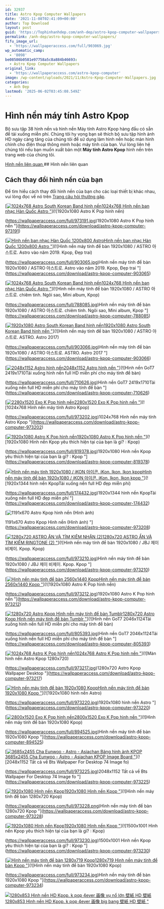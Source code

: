 ```yaml
---
id: 32937
title: Astro Kpop Computer Wallpapers
date: '2021-11-08T02:41:09+00:00'
author: Top Download
layout: post
guid: 'https://Tophinhanhdep.com/anh-dep/astro-kpop-computer-wallpapers/'
permalink: /anh-dep/astro-kpop-computer-wallpapers/
fifu_image_url:
  - 'https://wallpaperaccess.com/full/903069.jpg'
wp_automatic_camp:
  - '8098'
be08586b0581e97758a5c8a884b46693:
  - Astro Kpop Computer Wallpapers
original_link:
  - 'https://wallpaperaccess.com/astro-kpop-computer'
image: /wp-content/uploads/2021/11/Astro-Kpop-Computer-Wallpapers.jpg
categories:
  - Ảnh Đẹp
lastmod: '2025-06-02T03:45:08.549Z'
---
```

# Hình nền máy tính Astro Kpop

Bộ sưu tập 38 hình nền và hình nền Máy tính Astro Kpop hàng đầu có sẵn để tải xuống miễn phí. Chúng tôi hy vọng bạn sẽ thích bộ sưu tập hình ảnh HD ngày càng tăng của chúng tôi để sử dụng làm hình nền hoặc màn hình chính cho điện thoại thông minh hoặc máy tính của bạn. Vui lòng liên hệ chúng tôi nếu bạn muốn xuất bản một **Máy tính Astro Kpop** hình nền trên trang web của chúng tôi.

[Hình nền liên quan ](#related) ## Hình nền liên quan

## Cách thay đổi hình nền của bạn

Để tìm hiểu cách thay đổi hình nền của bạn cho các loại thiết bị khác nhau, vui lòng đọc về nó trên [Trang câu hỏi thường gặp](https://tophinhanhdep.com/faq/).

  
[[![1024x768 Astro South Korean Band hình nền](https://wallpaperaccess.com/full/903069.jpg)1024x768 Hình nền ban nhạc Hàn Quốc Astro "](https://wallpaperaccess.com/download/astro-kpop-computer-903069)](![1920x1080 Astro K Pop hình nền)

(https://wallpaperaccess.com/full/973191.jpg)1920x1080 Astro K Pop hình nền "](https://wallpaperaccess.com/download/astro-kpop-computer-973191)

[[![Hình nền ban nhạc Hàn Quốc 1200x800 Astro](https://wallpaperaccess.com/full/973192.png)Hình nền ban nhạc Hàn Quốc 1200x800 Astro "](https://wallpaperaccess.com/download/astro-kpop-computer-973192)](![Hình nền máy tính để bàn 1920x1080 / ASTRO 아스트로.  Astro vào năm 2019. Kpop, Đẹp trai)

(https://wallpaperaccess.com/full/903065.jpg)Hình nền máy tính để bàn 1920x1080 / ASTRO 아스트로. Astro vào năm 2019. Kpop, Đẹp trai "](https://wallpaperaccess.com/download/astro-kpop-computer-903065)

[[![1024x768 Astro South Korean Band hình nền](https://wallpaperaccess.com/full/973194.jpg)1024x768 Hình nền ban nhạc Hàn Quốc Astro "](https://wallpaperaccess.com/download/astro-kpop-computer-973194)](![Hình nền máy tính để bàn 1920x1080 / ASTRO 아스트로.  chiêm tinh.  Ngôi sao, Mini album, Kpop)

(https://wallpaperaccess.com/full/788085.jpg)Hình nền máy tính để bàn 1920x1080 / ASTRO 아스트로. chiêm tinh. Ngôi sao, Mini album, Kpop "](https://wallpaperaccess.com/download/astro-kpop-computer-788085)

[[![1920x1080 Astro South Korean Band hình nền](https://wallpaperaccess.com/full/903067.jpg)1920x1080 Astro South Korean Band hình nền "](https://wallpaperaccess.com/download/astro-kpop-computer-903067)](![Hình nền máy tính để bàn 1920x1080 / ASTRO 아스트로.  ASTRO.  Astro 2017)

(https://wallpaperaccess.com/full/903066.jpg)Hình nền máy tính để bàn 1920x1080 / ASTRO 아스트로. ASTRO. Astro 2017 "](https://wallpaperaccess.com/download/astro-kpop-computer-903066)

[[![2048x1152 Astro hình nền](https://wallpaperaccess.com/full/903068.jpg)2048x1152 Astro hình nền "](https://wallpaperaccess.com/download/astro-kpop-computer-903068)](![Hình nền GoT7 2419x1710Tải xuống hình nền full HD miễn phí cho máy tính để bàn)

(https://wallpaperaccess.com/full/710626.jpg)Hình nền GoT7 2419x1710Tải xuống nền full HD miễn phí cho máy tính để bàn "](https://wallpaperaccess.com/download/astro-kpop-computer-710626)

[[![2280x1520 Exo K Pop hình nền](https://wallpaperaccess.com/full/951665.jpg)2280x1520 Exo K Pop hình nền "](https://wallpaperaccess.com/download/astro-kpop-computer-951665)](![1024x768 Hình nền máy tính Astro Kpop)

(https://wallpaperaccess.com/full/973202.jpg)1024x768 Hình nền máy tính Astro Kpop "](https://wallpaperaccess.com/download/astro-kpop-computer-973202)

[[![1920x1080 Astro K Pop hình nền](https://wallpaperaccess.com/full/903073.jpg)1920x1080 Astro K Pop hình nền "](https://wallpaperaccess.com/download/astro-kpop-computer-903073)](![1920x1080 Hình nền Kpop yêu thích hiện tại của bạn là gì?  : Kpop)

(https://wallpaperaccess.com/full/819378.jpg)1920x1080 Hình nền Kpop yêu thích hiện tại của bạn là gì? : Kpop "](https://wallpaperaccess.com/download/astro-kpop-computer-819378)

[[![Hình nền máy tính 1920x1080 / iKON 아이콘.  iKon.  Ikon, Ikon kpop](https://wallpaperaccess.com/full/973205.jpg)Hình nền máy tính để bàn 1920x1080 / iKON 아이콘. iKon. Ikon, Ikon kpop "](https://wallpaperaccess.com/download/astro-kpop-computer-973205)](![1920x1344 hình nền KpopTải xuống nền full HD đẹp miễn phí)

(https://wallpaperaccess.com/full/174432.jpg)1920x1344 hình nền KpopTải xuống nền full HD đẹp miễn phí "](https://wallpaperaccess.com/download/astro-kpop-computer-174432)

[![1191x670 Astro Kpop hình nền (Hình ảnh)](https://wallpaperaccess.com/full/973208.jpg)

1191x670 Astro Kpop Hình nền (Hình ảnh) "](https://wallpaperaccess.com/download/astro-kpop-computer-973208)

[[![1280x720 ASTRO ẨN VÀ TÌM KIẾM NHẪN (2)](https://wallpaperaccess.com/full/903080.jpg)1280x720 ASTRO ẨN VÀ TÌM KIẾM RINGTONE (2) "](https://wallpaperaccess.com/download/astro-kpop-computer-903080)](![Hình nền máy tính để bàn 1920x1080 / JBJ 제이 비제이.  Kpop.  Kpop)

(https://wallpaperaccess.com/full/973210.jpg)Hình nền máy tính để bàn 1920x1080 / JBJ 제이 비제이. Kpop. Kpop "](https://wallpaperaccess.com/download/astro-kpop-computer-973210)

[[![Hình nền máy tính để bàn 2560x1440 Kpop](https://wallpaperaccess.com/full/973211.jpg)Hình nền máy tính để bàn 2560x1440 Kpop "](https://wallpaperaccess.com/download/astro-kpop-computer-973211)](![1920x1080 Astro K Pop hình nền)

(https://wallpaperaccess.com/full/973212.jpg)1920x1080 Astro K Pop hình nền "](https://wallpaperaccess.com/download/astro-kpop-computer-973212)

[[![1280x720 Astro Kpop Hình nền máy tính để bàn Tumblr](https://wallpaperaccess.com/full/973213.jpg)1280x720 Astro Kpop Hình nền máy tính để bàn Tumblr "](https://wallpaperaccess.com/download/astro-kpop-computer-973213)](![Hình nền GoT7 2046x1124Tải xuống hình nền full HD miễn phí cho máy tính để bàn)

(https://wallpaperaccess.com/full/805393.jpg)Hình nền GoT7 2046x1124Tải xuống hình nền full HD miễn phí cho máy tính để bàn "](https://wallpaperaccess.com/download/astro-kpop-computer-805393)

[[![1024x768 Astro K Pop hình nền](https://wallpaperaccess.com/full/903081.jpg)1024x768 Astro K Pop hình nền "](https://wallpaperaccess.com/download/astro-kpop-computer-903081)](![Màn hình nền Astro Kpop 1280x720)

(https://wallpaperaccess.com/full/973217.jpg)1280x720 Astro Kpop Wallpaper Desktop "](https://wallpaperaccess.com/download/astro-kpop-computer-973217)

[[![Hình nền máy tính để bàn 1920x1080 Kpop](https://wallpaperaccess.com/full/973218.jpg)Hình nền máy tính để bàn 1920x1080 Kpop "](https://wallpaperaccess.com/download/astro-kpop-computer-973218)](![1920x1080 hình nền Astro)

(https://wallpaperaccess.com/full/973220.jpg)1920x1080 hình nền Astro "](https://wallpaperaccess.com/download/astro-kpop-computer-973220)

[[![2800x1520 Exo K Pop hình nền](https://wallpaperaccess.com/full/973221.jpg)2800x1520 Exo K Pop hình nền "](https://wallpaperaccess.com/download/astro-kpop-computer-973221)](![Hình nền máy tính để bàn 1920x1080 Kpop)

(https://wallpaperaccess.com/full/894525.jpg)Hình nền máy tính để bàn 1920x1080 Kpop "](https://wallpaperaccess.com/download/astro-kpop-computer-894525)

[[![3685x2455 Cha Eunwoo - Astro - Asiachan Bảng hình ảnh KPOP](https://wallpaperaccess.com/full/973223.jpg)3685x2455 Cha Eunwoo - Astro - Asiachan KPOP Image Board "](https://wallpaperaccess.com/download/astro-kpop-computer-973223)](![2048x1152 Tất cả về Bts Wallpaper For Desktop 74 Image fo)

(https://wallpaperaccess.com/full/973225.jpg)2048x1152 Tất cả về Bts Wallpaper For Desktop 74 Image fo "](https://wallpaperaccess.com/download/astro-kpop-computer-973225)

[[![1920x1080 Hình nền Kpop](https://wallpaperaccess.com/full/973227.jpg)1920x1080 Hình nền Kpop "](https://wallpaperaccess.com/download/astro-kpop-computer-973227)](![Hình nền máy tính để bàn 1280x720 Kpop)

(https://wallpaperaccess.com/full/973228.png)Hình nền máy tính để bàn 1280x720 Kpop "](https://wallpaperaccess.com/download/astro-kpop-computer-973228)

[[![1920x1080 Hình nền Kpop](https://wallpaperaccess.com/full/973229.jpg)1920x1080 Hình nền Kpop "](https://wallpaperaccess.com/download/astro-kpop-computer-973229)](![1500x1001 Hình nền Kpop yêu thích hiện tại của bạn là gì?  : Kpop)

(https://wallpaperaccess.com/full/973230.jpg)1500x1001 Hình nền Kpop yêu thích hiện tại của bạn là gì? : Kpop "](https://wallpaperaccess.com/download/astro-kpop-computer-973230)

[[![Hình nền máy tính để bàn 1280x719 Kpop](https://wallpaperaccess.com/full/973232.png)1280x719 Hình nền máy tính để bàn Kpop "](https://wallpaperaccess.com/download/astro-kpop-computer-973232)](![Hình nền máy tính để bàn 1920x1080 Kpop)

(https://wallpaperaccess.com/full/973234.jpg)Hình nền máy tính để bàn 1920x1080 Kpop "](https://wallpaperaccess.com/download/astro-kpop-computer-973234)

[![1280x853 Hình nền HD Kpop. k pop 4ever 画像 vụ nổ lớn 壁紙 HD 壁紙](https://wallpaperaccess.com/full/973235.jpg)1280x853 Hình nền HD Kpop. k pop 4ever 画像 big bang 壁紙 HD 壁紙 "](https://wallpaperaccess.com/download/astro-kpop-computer-973235)
